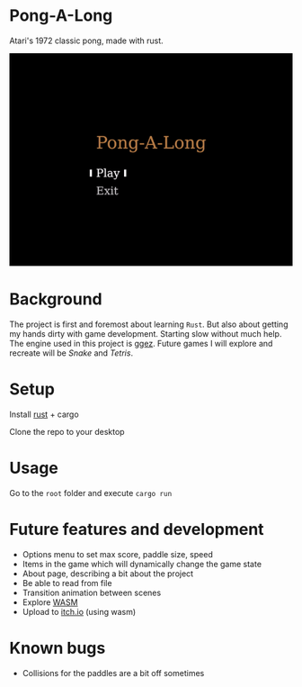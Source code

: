# Pong-A-Long
Atari's 1972 classic pong, made with rust.

![demo](pong-a-long.gif)

# Background
The project is first and foremost about learning `Rust`. But also about getting my hands dirty with game development. Starting slow without much help. The engine used in this project is [ggez](https://ggez.rs/).
Future games I will explore and recreate will be _Snake_ and _Tetris_. 

# Setup
Install [rust](https://www.rust-lang.org/learn/get-started) + cargo

Clone the repo to your desktop

# Usage 
Go to the `root` folder and execute `cargo run` 

# Future features and development
- Options menu to set max score, paddle size, speed
- Items in the game which will dynamically change the game state
- About page, describing a bit about the project
- Be able to read from file
- Transition animation between scenes
- Explore [WASM](https://www.rust-lang.org/what/wasm)
- Upload to [itch.io](https://itch.io/) (using wasm)

# Known bugs 
- Collisions for the paddles are a bit off sometimes
